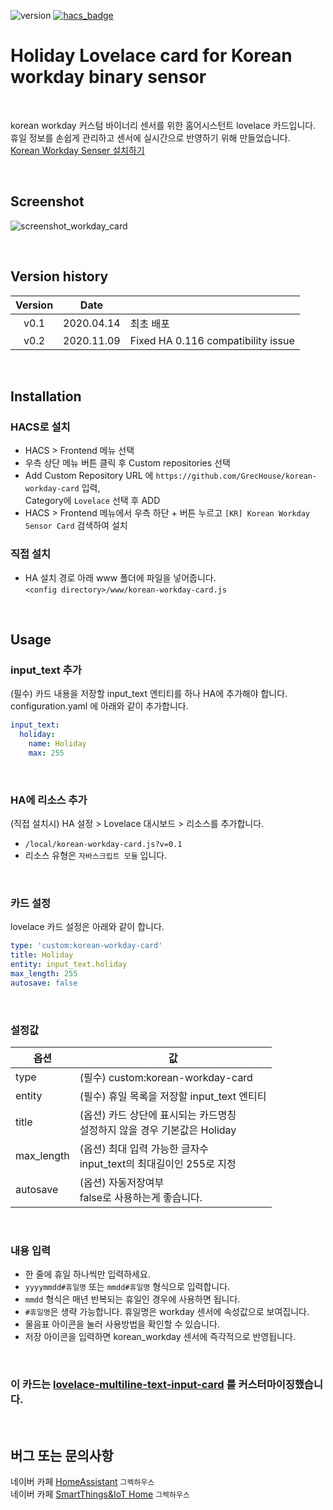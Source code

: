 ![version](https://img.shields.io/badge/version-0.2-blue)
[![hacs_badge](https://img.shields.io/badge/HACS-Custom-orange.svg)](https://github.com/custom-components/hacs)

# Holiday Lovelace card for Korean workday binary sensor

<br>

korean workday 커스텀 바이너리 센서를 위한 홈어시스턴트 lovelace 카드입니다.\
휴일 정보를 손쉽게 관리하고 센서에 실시간으로 반영하기 위해 만들었습니다.\
[Korean Workday Senser 설치하기](https://github.com/GrecHouse/korean_workday)

<br>

## Screenshot

![screenshot_workday_card](https://user-images.githubusercontent.com/49514473/79179537-cff36e80-7e42-11ea-8214-f42edbbc5703.png)

<br>

## Version history
| Version | Date        |               |
| :-----: | :---------: | ------------- |
| v0.1    | 2020.04.14  | 최초 배포 |
| v0.2    | 2020.11.09  | Fixed HA 0.116 compatibility issue |

<br>

## Installation

### HACS로 설치
- HACS > Frontend 메뉴 선택
- 우측 상단 메뉴 버튼 클릭 후 Custom repositories 선택
- Add Custom Repository URL 에 `https://github.com/GrecHouse/korean-workday-card` 입력, \
  Category에 `Lovelace` 선택 후 ADD
- HACS > Frontend 메뉴에서 우측 하단 + 버튼 누르고 `[KR] Korean Workday Sensor Card` 검색하여 설치

### 직접 설치
- HA 설치 경로 아래 www 폴더에 파일을 넣어줍니다.\
`<config directory>/www/korean-workday-card.js`

<br>

## Usage

### input_text 추가

(필수) 카드 내용을 저장할 input_text 엔티티를 하나 HA에 추가해야 합니다.\
configuration.yaml 에 아래와 같이 추가합니다.

```yaml
input_text:
  holiday:
    name: Holiday
    max: 255
```
<br>

###  HA에 리소스 추가
(직접 설치시) HA 설정 > Lovelace 대시보드 > 리소스를 추가합니다.
- `/local/korean-workday-card.js?v=0.1`
- 리소스 유형은 `자바스크립트 모듈` 입니다.
<br>

### 카드 설정
lovelace 카드 설정은 아래와 같이 합니다.
```yaml
type: 'custom:korean-workday-card'
title: Holiday
entity: input_text.holiday
max_length: 255
autosave: false
```
<br>

### 설정값

|옵션|값|
|--|--|
|type| (필수) custom:korean-workday-card |
|entity| (필수) 휴일 목록을 저장할 input_text 엔티티 |
|title| (옵션) 카드 상단에 표시되는 카드명칭<br>설정하지 않을 경우 기본값은 Holiday |
|max_length| (옵션) 최대 입력 가능한 글자수<br>input_text의 최대길이인 255로 지정 |
|autosave| (옵션) 자동저장여부<br>false로 사용하는게 좋습니다.|
<br>

### 내용 입력

- 한 줄에 휴일 하나씩만 입력하세요.
- `yyyymmdd#휴일명` 또는 `mmdd#휴일명` 형식으로 입력합니다.
- `mmdd` 형식은 매년 반복되는 휴일인 경우에 사용하면 됩니다.
- `#휴일명`은 생략 가능합니다. 휴일명은 workday 센서에 속성값으로 보여집니다.
- 물음표 아이콘을 눌러 사용방법을 확인할 수 있습니다.
- 저장 아이콘을 입력하면 korean_workday 센서에 즉각적으로 반영됩니다.

<br>

### 이 카드는 [lovelace-multiline-text-input-card](https://github.com/faeibson/lovelace-multiline-text-input-card) 를 커스터마이징했습니다.

<br>

## 버그 또는 문의사항
네이버 카페 [HomeAssistant](https://cafe.naver.com/koreassistant/) `그렉하우스` \
네이버 카페 [SmartThings&IoT Home](https://cafe.naver.com/stsmarthome/) `그렉하우스`

